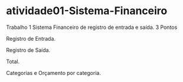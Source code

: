 # atividade01-Sistema-Financeiro

Trabalho 1 Sistema Financeiro de registro de entrada e saída. 3 Pontos

Registro de Entrada.

Registro de Saída.

Total.

Categorias e Orçamento por categoria.
